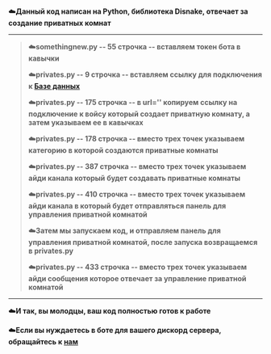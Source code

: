 ☁️**Данный код написан на Python, библиотека Disnake, отвечает за создание приватных комнат**

---------------------------------------------------------------------------------------------------------------------------------------------------------
> ☁️**somethingnew.py -- 55 строчка -- вставляем токен бота в кавычки**
>
> ☁️**privates.py -- 9 строчка -- вставляем ссылку для подключения к [**Базе данных**](https://mongodb.com)**
>
> ☁️**privates.py -- 175 строчка -- в url='' копируем ссылку на подключение к войсу который создает приватную комнату, а затем указываем ее в кавычках**
>
> ☁️**privates.py -- 178 строчка -- вместо трех точек указываем категорию в которой создаются приватные комнаты**
>
> ☁️**privates.py -- 387 строчка -- вместо трех точек указываем айди канала который будет создавать приватные комнаты**
>
> ☁️**privates.py -- 410 строчка -- вместо трех точек указываем айди канала в который будет отправляться панель для управления приватной комнатой**
>
> ☁️**Затем мы запускаем код, и отправляем панель для управления приватной комнатой, после запуска возвращаемся в privates.py**
>
> ☁️**privates.py -- 433 строчка -- вместо трех точек указываем айди сообщения которое отвечает за управление приватной комнатой**
---------------------------------------------------------------------------------------------------------------------------------------------------------

☁️**И так, вы молодцы, ваш код полностью готов к работе**

☁️**Если вы нуждаетесь в боте для вашего дискорд сервера, обращайтесь к [**нам**](https://discord.gg/fleys)**

